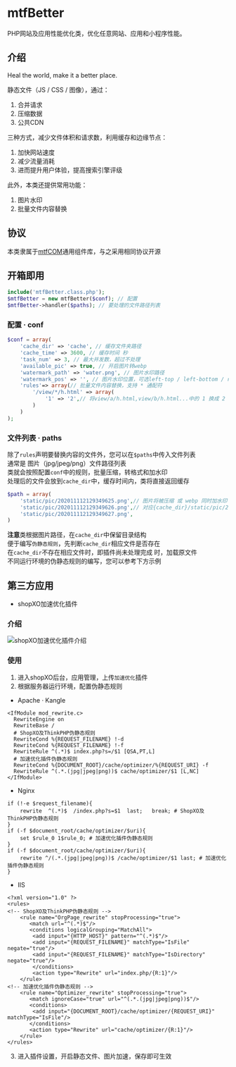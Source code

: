 # mtfBetter
PHP网站及应用性能优化类，优化任意网站、应用和小程序性能。
## 介绍
>
Heal the world, make it a better place.  

静态文件（JS / CSS / 图像），通过：  
1. 合并请求
2. 压缩数据
3. 公共CDN  

三种方式，减少文件体积和请求数，利用缓存和边缘节点：
1. 加快网站速度
2. 减少流量消耗
3. 进而提升用户体验，提高搜索引擎评级

此外，本类还提供常用功能：  
1. 图片水印
2. 批量文件内容替换

## 协议
本类隶属于[mtfCOM](https://github.com/mantoufan/mtfCOM)通用组件库，与之采用相同协议开源

## 开箱即用
```php
include('mtfBetter.class.php');
$mtfBetter = new mtfBetter($conf); // 配置
$mtfBetter->handler($paths); // 要处理的文件路径列表
```
### 配置 · conf
```php
$conf = array(
    'cache_dir' => 'cache', // 缓存文件夹路径 
    'cache_time' => 3600, // 缓存时间 秒
    'task_num' => 3, // 最大并发数，超过不处理
    'available_pic' => true, // 开启图片转webp
    'watermark_path' => 'water.png', // 图片水印路径
    'watermark_pos' => '', // 图片水印位置，可选left-top / left-bottom / right-top / right-bottom
    'rules'=> array(// 批量文件内容替换，支持 * 通配符
        '/view/*/h.html' => array(
            '1' => '2',// 将view/a/h.html,view/b/h.html...中的 1 换成 2
        )
    )
);
```
### 文件列表 · paths
除了`rules`声明要替换内容的文件外，您可以在`$paths`中传入文件列表  
通常是 图片（jpg/jpeg/png）文件路径列表  
类就会按照配置`conf`中的规则，批量压缩，转格式和加水印  
处理后的文件会放到`cache_dir`中，缓存时间内，类将直接返回缓存  
```php
$path = array(
    'static/pic/202011112129349625.png',// 图片将被压缩 或 webp 同时加水印
    'static/pic/202011112129349626.png',// 对应{cache_dir}/static/pic/202011112129349626.png
    'static/pic/202011112129349627.png', 
)
```
**注意**类根据图片路径，在`cache_dir`中保留目录结构  
便于编写`伪静态规则`，先判断`cache_dir`相应文件是否存在  
在`cache_dir`不存在相应文件时，即插件尚未处理完成
时，加载原文件  
不同运行环境的伪静态规则的编写，您可以参考下方示例

## 第三方应用
- shopXO加速优化插件
### 介绍
![shopXO加速优化插件介绍](https://cdn.mantoufan.com/202011112129349627_c_w_600.png)
### 使用
1. 进入shopXO后台，应用管理，上传`加速优化`插件
2. 根据服务器运行环境，配置伪静态规则 
- Apache · Kangle
```
<IfModule mod_rewrite.c>
  RewriteEngine on
  RewriteBase /
  # ShopXO及ThinkPHP伪静态规则
  RewriteCond %{REQUEST_FILENAME} !-d
  RewriteCond %{REQUEST_FILENAME} !-f
  RewriteRule ^(.*)$ index.php?s=/$1 [QSA,PT,L]
  # 加速优化插件伪静态规则
  RewriteCond %{DOCUMENT_ROOT}/cache/optimizer/%{REQUEST_URI} -f
  RewriteRule ^(.*.(jpg|jpeg|png))$ cache/optimizer/$1 [L,NC]
</IfModule>
```
- Nginx
```
if (!-e $request_filename){
    rewrite  ^(.*)$  /index.php?s=$1  last;   break; # ShopXO及ThinkPHP伪静态规则
}
if (-f $document_root/cache/optimizer/$uri){
    set $rule_0 1$rule_0; # 加速优化插件伪静态规则
}
if (-f $document_root/cache/optimizer/$uri){
    rewrite ^/(.*.(jpg|jpeg|png))$ /cache/optimizer/$1 last; # 加速优化插件伪静态规则
}
```
- IIS
```
<?xml version="1.0" ?>
<rules>
<!-- ShopXO及ThinkPHP伪静态规则 -->
    <rule name="OrgPage_rewrite" stopProcessing="true">
       <match url="^(.*)$"/>
       <conditions logicalGrouping="MatchAll">
		<add input="{HTTP_HOST}" pattern="^(.*)$"/>
		<add input="{REQUEST_FILENAME}" matchType="IsFile" negate="true"/>
		<add input="{REQUEST_FILENAME}" matchType="IsDirectory" negate="true"/>
        </conditions>
        <action type="Rewrite" url="index.php/{R:1}"/>
    </rule>
<!-- 加速优化插件伪静态规则 -->
    <rule name="Optimizer_rewrite" stopProcessing="true">
       <match ignoreCase="true" url="^(.*.(jpg|jpeg|png))$"/>
       <conditions>
		<add input="{DOCUMENT_ROOT}/cache/optimizer/{REQUEST_URI}" matchType="IsFile"/>
       </conditions>
       <action type="Rewrite" url="cache/optimizer/{R:1}"/>
    </rule>
</rules>
```
3. 进入插件设置，开启静态文件、图片加速，保存即可生效